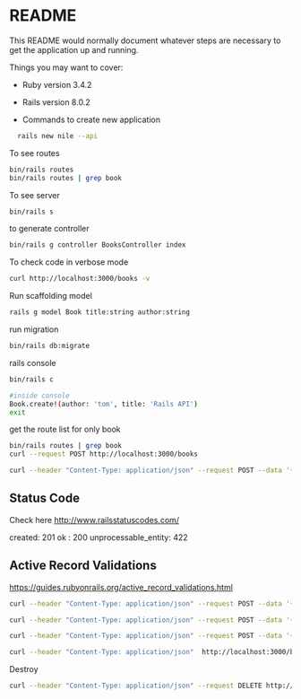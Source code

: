 # README

This README would normally document whatever steps are necessary to get the
application up and running.

Things you may want to cover:

* Ruby version
3.4.2

* Rails version
8.0.2

* Commands
 to create new application

 ```bash
   rails new nile --api
```

To see routes

```bash
bin/rails routes
bin/rails routes | grep book
```
To see server

```bash
bin/rails s
```

to generate controller
```bash
bin/rails g controller BooksController index
```

To check code in verbose mode

```bash
curl http://localhost:3000/books -v
```

Run scaffolding model
```bash
rails g model Book title:string author:string
```

run migration
```bash
bin/rails db:migrate
```

rails console

```bash
bin/rails c

#inside console
Book.create!(author: 'tom', title: 'Rails API')
exit
```

get the route list for only book

```bash
bin/rails routes | grep book
curl --request POST http://localhost:3000/books

curl --header "Content-Type: application/json" --request POST --data '{"author": "James", "title": "a book"}' http://localhost:3000/books -v
```


## Status Code

Check here http://www.railsstatuscodes.com/

created: 201
ok : 200
unprocessable_entity: 422

## Active Record Validations

https://guides.rubyonrails.org/active_record_validations.html

```bash
curl --header "Content-Type: application/json" --request POST --data '{"author": "JK", "title": "HP"}' http://localhost:3000/books -v

curl --header "Content-Type: application/json" --request POST --data '{"author": "JK", "title": "Harry Potter 1"}' http://localhost:3000/books -v

curl --header "Content-Type: application/json" --request POST --data '{"author": "JK Rowling", "title": "Harry Potter 1"}' http://localhost:3000/books -v

curl --header "Content-Type: application/json"  http://localhost:3000/books/1 -v
```

Destroy

```bash
curl --header "Content-Type: application/json" --request DELETE http://localhost:3000/books/3 -v
```
